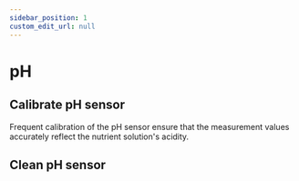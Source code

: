 ```yaml
---
sidebar_position: 1
custom_edit_url: null
---
```

# pH
## Calibrate pH sensor
Frequent calibration of the pH sensor ensure that the measurement values accurately reflect the nutrient solution's acidity.

## Clean pH sensor